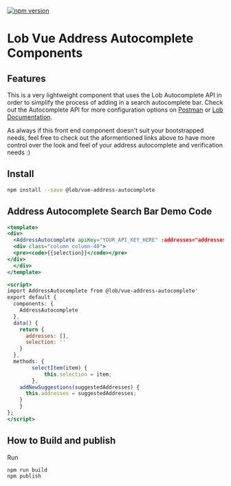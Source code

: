 [![npm version](https://badge.fury.io/js/@lob%2Fvue-address-autocomplete.svg)](https://badge.fury.io/js/@lob%2Fvue-address-autocomplete)

# Lob Vue Address Autocomplete Components

## Features

 This is a very lightweight component that uses the Lob Autocomplete API in order to simplify the process of adding in a search autocomplete bar. Check out the Autocomplete API for more configuration options on [Postman](https://www.postman.com/lobteam/workspace/lob-public-workspace/overview) or [Lob Documentation](https://docs.lob.com/).

 As always if this front end component doesn't suit your bootstrapped needs, feel free to check out the aformentioned links above to have more control over the look and feel of your address autocomplete and verification needs :)

## Install

```bash
npm install --save @lob/vue-address-autocomplete
```

## Address Autocomplete Search Bar Demo Code 

```jsx
<template>
<div>
  <AddressAutocomplete apiKey="YOUR_API_KEY_HERE" :addresses="addresses" @selectItem="selectItem" @newSuggestions="addNewSuggestions" />
  <div class="column column-40">
  <pre><code>{{selection}}</code></pre>
</div>
  </div>
</template>

<script>
import AddressAutocomplete from @lob/vue-address-autocomplete'
export default {
  components: {
    AddressAutocomplete
  },
  data() {
    return {
      addresses: [],
      selection: ''
    }
  },
  methods: {
		selectItem(item) {
			this.selection = item;
		},
    addNewSuggestions(suggestedAddresses) {
      this.addresses = suggestedAddresses;
    }
	}
};
</script>
```


## How to Build and publish

Run 
```
npm run build
npm publish
```
